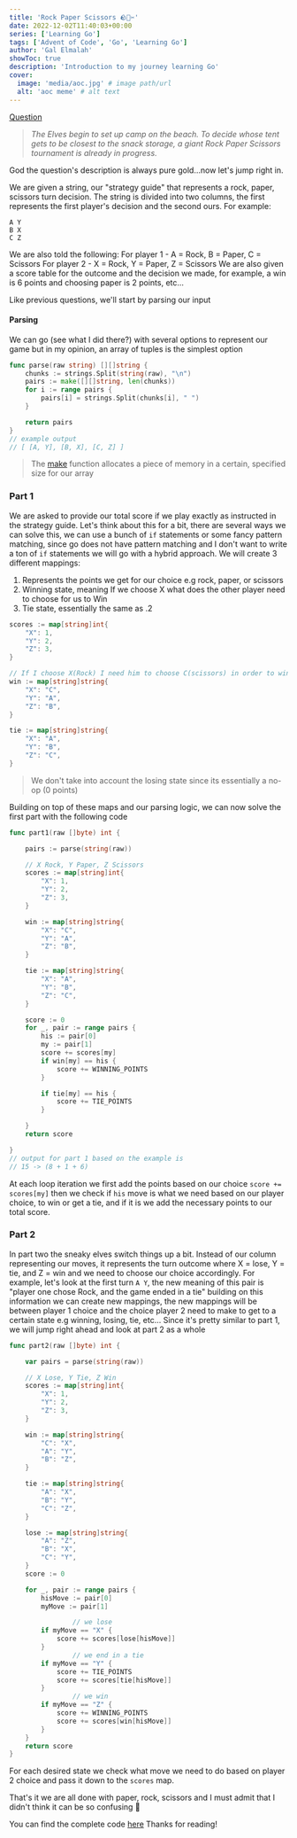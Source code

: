 ```yaml
---
title: 'Rock Paper Scissors 🪨🧻✂'
date: 2022-12-02T11:40:03+00:00
series: ['Learning Go']
tags: ['Advent of Code', 'Go', 'Learning Go']
author: 'Gal Elmalah'
showToc: true
description: 'Introduction to my journey learning Go'
cover:
  image: 'media/aoc.jpg' # image path/url
  alt: 'aoc meme' # alt text
---
```


[Question](https://adventofcode.com/2022/day/2)

> _The Elves begin to set up camp on the beach. To decide whose tent gets to be closest to the snack storage, a giant Rock Paper Scissors tournament is already in progress._

God the question's description is always pure gold...now let's jump right in.

We are given a string, our "strategy guide" that represents a rock, paper, scissors turn decision.
The string is divided into two columns, the first represents the first player's decision and the second ours.
For example:

```
A Y
B X
C Z
```

We are also told the following:
For player 1 - A = Rock, B = Paper, C = Scissors
For player 2 - X = Rock, Y = Paper, Z = Scissors
We are also given a score table for the outcome and the decision we made, for example, a win is 6 points and choosing paper is 2 points, etc...

Like previous questions, we'll start by parsing our input

#### Parsing

We can go (see what I did there?) with several options to represent our game but in my opinion, an array of tuples is the simplest option

```go
func parse(raw string) [][]string {
	chunks := strings.Split(string(raw), "\n")
	pairs := make([][]string, len(chunks))
	for i := range pairs {
		pairs[i] = strings.Split(chunks[i], " ")
	}

	return pairs
}
// example output
// [ [A, Y], [B, X], [C, Z] ]
```

> The [make](https://go.dev/tour/moretypes/13) function allocates a piece of memory in a certain, specified size for our array

### Part 1

We are asked to provide our total score if we play exactly as instructed in the strategy guide.
Let's think about this for a bit, there are several ways we can solve this, we can use a bunch of `if` statements or some fancy pattern matching, since go does not have pattern matching and I don't want to write a ton of `if` statements we will go with a hybrid approach.
We will create 3 different mappings:

1. Represents the points we get for our choice e.g rock, paper, or scissors
2. Winning state, meaning If we choose X what does the other player need to choose for us to Win
3. Tie state, essentially the same as .2

```go
scores := map[string]int{
	"X": 1,
	"Y": 2,
	"Z": 3,
}

// If I choose X(Rock) I need him to choose C(scissors) in order to win
win := map[string]string{
	"X": "C",
	"Y": "A",
	"Z": "B",
}

tie := map[string]string{
	"X": "A",
	"Y": "B",
	"Z": "C",
}
```

> We don't take into account the losing state since its essentially a no-op (0 points)

Building on top of these maps and our parsing logic, we can now solve the first part with the following code

```go
func part1(raw []byte) int {

	pairs := parse(string(raw))

	// X Rock, Y Paper, Z Scissors
	scores := map[string]int{
		"X": 1,
		"Y": 2,
		"Z": 3,
	}

	win := map[string]string{
		"X": "C",
		"Y": "A",
		"Z": "B",
	}

	tie := map[string]string{
		"X": "A",
		"Y": "B",
		"Z": "C",
	}

	score := 0
	for _, pair := range pairs {
		his := pair[0]
		my := pair[1]
		score += scores[my]
		if win[my] == his {
			score += WINNING_POINTS
		}

		if tie[my] == his {
			score += TIE_POINTS
		}

	}
	return score

}
// output for part 1 based on the example is
// 15 -> (8 + 1 + 6)
```

At each loop iteration we first add the points based on our choice `score += scores[my]` then we check if `his` move is what we need based on our player choice, to win or get a tie, and if it is we add the necessary points to our total score.

### Part 2

In part two the sneaky elves switch things up a bit.
Instead of our column representing our moves, it represents the turn outcome where X = lose, Y = tie, and Z = win and we need to choose our choice accordingly.
For example, let's look at the first turn `A Y`, the new meaning of this pair is "player one chose Rock, and the game ended in a tie" building on this information we can create new mappings, the new mappings will be between player 1 choice and the choice player 2 need to make to get to a certain state e.g winning, losing, tie, etc...
Since it's pretty similar to part 1, we will jump right ahead and look at part 2 as a whole

```go
func part2(raw []byte) int {

	var pairs = parse(string(raw))

	// X Lose, Y Tie, Z Win
	scores := map[string]int{
		"X": 1,
		"Y": 2,
		"Z": 3,
	}

	win := map[string]string{
		"C": "X",
		"A": "Y",
		"B": "Z",
	}

	tie := map[string]string{
		"A": "X",
		"B": "Y",
		"C": "Z",
	}

	lose := map[string]string{
		"A": "Z",
		"B": "X",
		"C": "Y",
	}
	score := 0

	for _, pair := range pairs {
		hisMove := pair[0]
		myMove := pair[1]

                // we lose
		if myMove == "X" {
			score += scores[lose[hisMove]]
		}
                // we end in a tie
		if myMove == "Y" {
			score += TIE_POINTS
			score += scores[tie[hisMove]]
		}
                // we win
		if myMove == "Z" {
			score += WINNING_POINTS
			score += scores[win[hisMove]]
		}
	}
	return score
}
```

For each desired state we check what move we need to do based on player 2 choice and pass it down to the `scores` map.

That's it we are all done with paper, rock, scissors and I must admit that I didn't think it can be so confusing 🤣

You can find the complete code [here](https://gist.github.com/galElmalah/a6b80b9bc9d3c6e00f79ceea2aca5773)
Thanks for reading!
